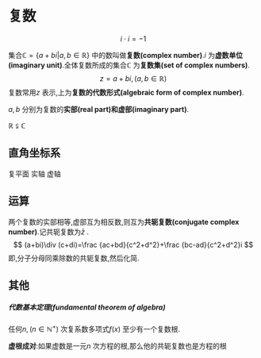 # 复数

$$
i\cdot i=-1
$$

集合$\mathbb {C}=\{a+bi|a,b\in \mathbb {R}\}$ 中的数叫做**复数(complex number)**.$i$ 为**虚数单位(imaginary unit)**.全体复数所成的集合$\mathbb {C}$ 为**复数集(set of complex numbers)**.
$$
z=a+bi,(a,b\in \mathbb {R})
$$
复数常用$z$ 表示,上为**复数的代数形式(algebraic form of complex number)**.

$a,b$ 分别为复数的**实部(real part)**和**虚部(imaginary part)**.

$\mathbb R\subsetneqq \mathbb C$ 

## 直角坐标系

复平面 实轴 虚轴

## 运算

两个复数的实部相等,虚部互为相反数,则互为**共轭复数(conjugate complex number)**.记共轭复数为$\bar z$ .
$$
(a+bi)\div (c+di)=\frac {ac+bd}{c^2+d^2}+\frac {bc-ad}{c^2+d^2}i
$$
即,分子分母同乘除数的共轭复数,然后化简.

## 其他

##### 代数基本定理(fundamental theorem of algebra)

任何$n,(n\in \mathbb N^+)$ 次复系数多项式$f(x)$ 至少有一个复数根.

**虚根成对**:如果虚数是一元$n$ 次方程的根,那么他的共轭复数也是方程的根

